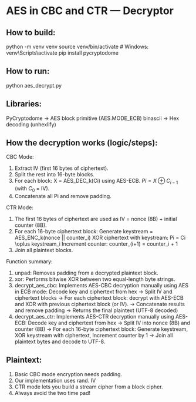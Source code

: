 # AES in CBC and CTR — Decryptor
## How to build:
python -m venv venv
source venv/bin/activate        # Windows: venv\Scripts\activate
pip install pycryptodome

## How to run:
python aes_decrypt.py

## Libraries:
PyCryptodome → AES block primitive (AES.MODE_ECB)
binascii → Hex decoding (unhexlify)

## How the decryption works (logic/steps):
CBC Mode:
1. Extract IV (first 16 bytes of ciphertext).
2. Split the rest into 16-byte blocks.
3. For each block:
X = AES_DEC_k(Ci) using AES-ECB.
$Pi = X \oplus C_{i-1}$ (with $C_{0}$ = IV).
4. Concatenate all Pi and remove padding.

CTR Mode:

1. The first 16 bytes of ciphertext are used as IV = nonce (8B) + initial counter (8B).
2. For each 16-byte ciphertext block:
Generate keystream = AES_ENC_k(nonce || counter_i)
XOR ciphertext with keystream: Pi = Ci \oplus keystream_i
Increment counter: counter_(i+1) = counter_i + 1
3. Join all plaintext blocks.

Function summary:
1. unpad: Removes padding from a decrypted plaintext block.
2. xor: Performs bitwise XOR between two equal-length byte strings.
3. decrypt_aes_cbc: Implements AES-CBC decryption manually using AES in ECB mode:
   Decode key and ciphertext from hex -> Split IV and ciphertext blocks -> For each ciphertext block: decrypt with AES-ECB and XOR with previous ciphertext block (or IV). -> Concatenate results and remove padding -> Returns the final plaintext (UTF-8 decoded)
4. decrypt_aes_ctr: Implements AES-CTR decryption manually using AES-ECB: Decode key and ciphertext from hex -> Split IV into nonce (8B) and counter (8B) -> For each 16-byte ciphertext block: Generate keystream, XOR keystream with ciphertext, Increment counter by 1 -> Join all plaintext bytes and decode to UTF-8.

## Plaintext:
1. Basic CBC mode encryption needs padding.
2. Our implementation uses rand. IV
3. CTR mode lets you build a stream cipher from a block cipher.
4. Always avoid the two time pad!
